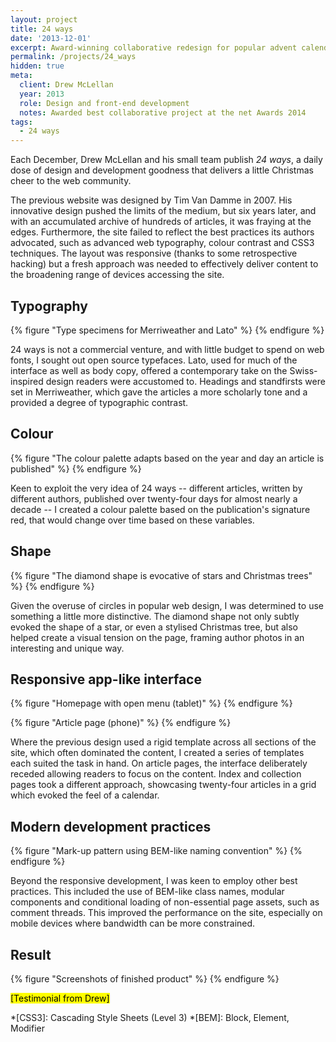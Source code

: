 ```yaml
---
layout: project
title: 24 ways
date: '2013-12-01'
excerpt: Award-winning collaborative redesign for popular advent calendar for web geeks.
permalink: /projects/24_ways
hidden: true
meta:
  client: Drew McLellan
  year: 2013
  role: Design and front-end development
  notes: Awarded best collaborative project at the net Awards 2014
tags:
  - 24 ways
---
```

Each December, Drew McLellan and his small team publish _24 ways_, a daily dose of design and development goodness that delivers a little Christmas cheer to the web community.

The previous website was designed by Tim Van Damme in 2007. His innovative design pushed the limits of the medium, but six years later, and with an accumulated archive of hundreds of articles, it was fraying at the edges. Furthermore, the site failed to reflect the best practices its authors advocated, such as advanced web typography, colour contrast and CSS3 techniques. The layout was responsive (thanks to some retrospective hacking) but a fresh approach was needed to effectively deliver content to the broadening range of devices accessing the site.

## Typography
{% figure "Type specimens for Merriweather and Lato" %}
{% endfigure %}

24 ways is not a commercial venture, and with little budget to spend on web fonts, I sought out open source typefaces. Lato, used for much of the interface as well as body copy, offered a contemporary take on the Swiss-inspired design readers were accustomed to. Headings and standfirsts were set in Merriweather, which gave the articles a more scholarly tone and a provided a degree of typographic contrast.

## Colour
{% figure "The colour palette adapts based on the year and day an article is published" %}
{% endfigure %}

Keen to exploit the very idea of 24 ways -- different articles, written by different authors, published over twenty-four days for almost nearly a decade -- I created a colour palette based on the publication's signature red, that would change over time based on these variables.

## Shape
{% figure "The diamond shape is evocative of stars and Christmas trees" %}
{% endfigure %}

Given the overuse of circles in popular web design, I was determined to use something a little more distinctive. The diamond shape not only subtly evoked the shape of a star, or even a stylised Christmas tree, but also helped create a visual tension on the page, framing author photos in an interesting and unique way.

## Responsive app-like interface
{% figure "Homepage with open menu (tablet)" %}
{% endfigure %}

{% figure "Article page (phone)" %}
{% endfigure %}

Where the previous design used a rigid template across all sections of the site, which often dominated the content, I created a series of templates each suited the task in hand. On article pages, the interface deliberately receded allowing readers to focus on the content. Index and collection pages took a different approach, showcasing twenty-four articles in a grid which evoked the feel of a calendar.

## Modern development practices
{% figure "Mark-up pattern using BEM-like naming convention" %}
{% endfigure %}

Beyond the responsive development, I was keen to employ other best practices. This included the use of BEM-like class names, modular components and conditional loading of non-essential page assets, such as comment threads. This improved the performance on the site, especially on mobile devices where bandwidth can be more constrained.

## Result
{% figure "Screenshots of finished product" %}
{% endfigure %}

<mark>[Testimonial from Drew]</mark>

*[CSS3]: Cascading Style Sheets (Level 3)
*[BEM]: Block, Element, Modifier
